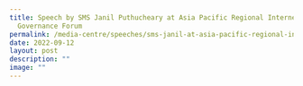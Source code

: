 ```yaml
---
title: Speech by SMS Janil Puthucheary at Asia Pacific Regional Internet
  Governance Forum
permalink: /media-centre/speeches/sms-janil-at-asia-pacific-regional-internet-governance-forum/
date: 2022-09-12
layout: post
description: ""
image: ""
---
```

